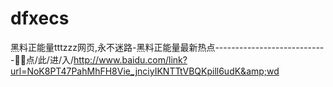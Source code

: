 # dfxecs
黑料正能量tttzzz网页,永不迷路-黑料正能量最新热点----------------------------👧👧点/此/进/入/http://www.baidu.com/link?url=NoK8PT47PahMhFH8Vie_jnciyIKNTTtVBQKpill6udK&amp;wd
